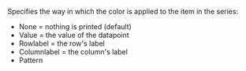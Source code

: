 Specifies the way in which the color is applied to the
item in the series:

- None = nothing is printed (default)
- Value = the value of the datapoint
- Rowlabel = the row's label
- Columnlabel = the column's label
- Pattern
